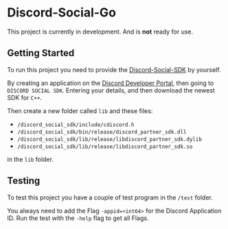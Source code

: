 # Discord-Social-Go

This project is currently in development. And is **not** ready for use.

## Getting Started

To run this project you need to provide the [Discord-Social-SDK](https://discord.com/developers/social-sdk) by yourself.

By creating an application on the [Discord Developer Portal](https://discord.com/developers/applications), then going to `DISCORD SOCIAL SDK`. Entering your details, and then download the newest SDK for `C++`.

Then create a new folder called `lib` and these files:

- `/discord_social_sdk/include/cdiscord.h`
- `/discord_social_sdk/bin/release/discord_partner_sdk.dll`
- `/discord_social_sdk/lib/release/libdiscord_partner_sdk.dylib`
- `/discord_social_sdk/lib/release/libdiscord_partner_sdk.so`

in the `lib` folder.

## Testing

To test this project you have a couple of test program in the `/test` folder.

You always need to add the Flag `-appid=<int64>` for the Discord Application ID. Run the test with the `-help` flag to get all Flags.
